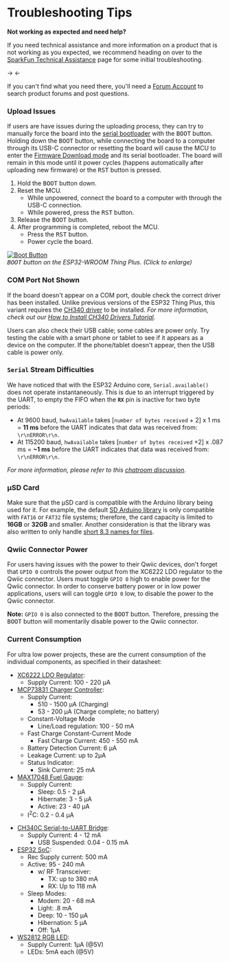 # Troubleshooting Tips

<div class="alert alert-info" role="alert">
    <p><span class="glyphicon glyphicon-question-sign" aria-hidden="true"></span> <strong>Not working as expected and need help? </strong></p>
    <p>If you need technical assistance and more information on a product that is not working as you expected, we recommend heading on over to the <a href="https://www.sparkfun.com/technical_assistance">SparkFun Technical Assistance</a> page for some initial troubleshooting.</p>
-> <!-- button(SparkFun Technical Assistance Page, https://www.sparkfun.com/technical_assistance) --> <-
    <p>If you can't find what you need there, you'll need a <a href="https://forum.sparkfun.com/ucp.php?mode=register">Forum Account</a> to search product forums and post questions.<p>
</div>


### Upload Issues
If users are have issues during the uploading process, they can try to manually force the board into the <a href="https://docs.espressif.com/projects/esptool/en/latest/esp32/advanced-topics/boot-mode-selection.html#select-bootloader-mode">serial bootloader</a> with the <kbd>BOOT</kbd> button. Holding down the <kbd>BOOT</kbd> button, while connecting the board to a computer through its USB-C connector or resetting the board will cause the MCU to enter the <a href="https://docs.espressif.com/projects/esptool/en/latest/esp32/advanced-topics/boot-mode-selection.html#manual-bootloader">Firmware Download mode</a> and its serial bootloader. The board will remain in this mode until it power cycles (happens automatically after uploading new firmware) or the <kbd>RST</kbd> button is pressed.

1. Hold the <kbd>BOOT</kbd> button down.
2. Reset the MCU.
    * While unpowered, connect the board to a computer with through the USB-C connection.
    * While powered, press the <kbd>RST</kbd> button.
3. Release the <kbd>BOOT</kbd> button.
4. After programming is completed, reboot the MCU.
    * Press the <kbd>RST</kbd> button.
    * Power cycle the board. 

[![Boot Button](https://cdn.sparkfun.com/r/350-350/assets/learn_tutorials/2/3/5/3/button_boot.jpg)](https://cdn.sparkfun.com/assets/learn_tutorials/2/3/5/3/button_boot.jpg)<br>
*<kbd>BOOT</kbd> button on the ESP32-WROOM Thing Plus. (Click to enlarge)*


### COM Port Not Shown
If the board doesn&apos;t appear on a COM port, double check the correct driver has been installed. Unlike previous versions of the ESP32 Thing Plus, this variant requires the [CH340 driver](https://www.sparkfun.com/ch340) to be installed. *For more information, check out our [How to Install CH340 Drivers Tutorial](https://www.sparkfun.com/ch340).*

<!-- tutorial_big(908) -->

Users can also check their USB cable; some cables are power only. Try testing the cable with a smart phone or tablet to see if it appears as a device on the computer. If the phone/tablet doesn't appear, then the USB cable is power only.

### `Serial` Stream Difficulties
We have noticed that with the ESP32 Arduino core, `Serial.available()` does not operate instantaneously. This is due to an interrupt triggered by the UART, to empty the FIFO when the **`RX`** pin is inactive for two byte periods:

* At 9600 baud, `hwAvailable` takes [`number of bytes received` + 2] x 1 ms = **11 ms** before the UART indicates that data was received from: `\r\nERROR\r\n`.
* At 115200 baud, `hwAvailable` takes [`number of bytes received` +2] x .087 ms = **~1 ms** before the UART indicates that data was received from: `\r\nERROR\r\n`.

*For more information, please refer to this <a href="https://gitter.im/espressif/arduino-esp32?at=5e25d6370a1cf54144909c85">chatroom discussion</a>.*


### &micro;SD Card
Make sure that the &micro;SD card is compatible with the Arduino library being used for it.   For example, the default [SD Arduino library](https://www.arduino.cc/reference/en/libraries/sd/) is only compatible with `FAT16` or `FAT32` file systems; therefore, the card capacity is limited to **16GB** or **32GB** and smaller. Another consideration is that the library was also written to only handle [short 8.3 names for files](https://en.wikipedia.org/wiki/8.3_filename).


### Qwiic Connector Power
For users having issues with the power to their Qwiic devices, don't forget that <code>GPIO 0</code> controls the power output from the XC6222 LDO regulator to the Qwiic connector. Users must toggle <code>GPIO 0</code> high to enable power for the Qwiic connector. In order to conserve battery power or in low power applications, users will can toggle <code>GPIO 0</code> low, to disable the power to the Qwiic connector.

<div class="alert alert-info"><b>Note:</b> <code>GPIO 0</code> is also connected to the <kbd>BOOT</kbd> button. Therefore, pressing the <kbd>BOOT</kbd> button will momentarily disable power to the Qwiic connector.</div>


### Current Consumption
For ultra low power projects, these are the current consumption of the individual components, as specified in their datasheet:

<div class="row">
    <div class="col-md-6">
        <ul>
            <li><a href="https://cdn.sparkfun.com/assets/0/3/b/e/f/XC6222.pdf">XC6222 LDO Regulator</a>:
                <ul>
                    <li>Supply Current: 100 - 220 &micro;A</li>
                </ul>
            </li>
            <li><a href="https://cdn.sparkfun.com/assets/1/c/4/2/3/MCP73831.pdf">MCP73831 Charger Controller</a>:
                <ul>
                    <li>Supply Current:
                        <ul>
                            <li>510 - 1500 &micro;A (Charging)</li>
                            <li>53 - 200 &micro;A (Charge complete; no battery)</li>
                        </ul>
                    </li>
                    <li>Constant-Voltage Mode
                        <ul>
                            <li>Line/Load regulation: 100 - 50 mA</li>
                        </ul>
                    </li>
                    <li>Fast Charge Constant-Current Mode
                        <ul>
                            <li>Fast Charge Current: 450 - 550 mA</li>
                        </ul>
                    </li>
                    <li>Battery Detection Current: 6 &micro;A</li>
                    <li>Leakage Current: up to 2&micro;A</li>
                    <li>Status Indicator:
                        <ul>
                            <li>Sink Current: 25 mA</li>
                        </ul>
                    </li>
                </ul>
            </li>
            <li><a href="https://cdn.sparkfun.com/assets/b/b/2/c/b/MAX17048.pdf">MAX17048 Fuel Gauge</a>:
                <ul>
                    <li>Supply Current:
                        <ul>
                            <li>Sleep: 0.5 - 2 &micro;A</li>
                            <li>Hibernate: 3 - 5 &micro;A</li>
                            <li>Active: 23 - 40 &micro;A</li>
                        </ul>
                    </li>
                    <li>I<sup>2</sup>C: 0.2 - 0.4 &micro;A</li>
                </ul>
            </li>
        </ul>
    </div>
    <div class="col-md-6">
        <ul>
            <li><a href="https://cdn.sparkfun.com/assets/5/0/a/8/5/CH340DS1.PDF">CH340C Serial-to-UART Bridge</a>:
                <ul>
                    <li>Supply Current: 4 - 12 mA
                        <ul>
                            <li>USB Suspended: 0.04 - 0.15 mA</li>
                        </ul>
                    </li>
                </ul>
            </li>
            <li><a href="https://cdn.sparkfun.com/assets/a/1/8/4/4/esp32_soc_datasheet_en.pdf">ESP32 SoC</a>:
                <ul>
                    <li>Rec Supply current: 500 mA</li>
                    <li>Active: 95 - 240 mA
                        <ul>
                            <li>w/ RF Transceiver:
                                <ul>
                                    <li>TX: up to 380 mA</li>
                                    <li>RX: Up to 118 mA</li>
                                </ul>
                            </li>
                        </ul>
                    </li>
                    <li>Sleep Modes:
                        <ul>
                            <li>Modem: 20 - 68 mA</li>
                            <li>Light: .8 mA</li>
                            <li>Deep: 10 - 150 &micro;A</li>
                            <li>Hibernation: 5 &micro;A</li>
                            <li>Off: 1&micro;A</li>
                        </ul>
                    </li>
                </ul>
            </li>
            <li><a href="https://cdn.sparkfun.com/assets/7/0/3/c/9/WS2812C-2020.pdf">WS2812 RGB LED</a>:
                <ul>
                    <li>Supply Current: 1&micro;A (@5V)</li>
                    <li>LEDs: 5mA each (@5V)</li>
                </ul>
            </li>
        </ul>
    </div>
</div>
